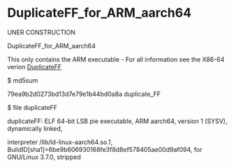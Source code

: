 # DuplicateFF_for_ARM_aarch64
UNER CONSTRUCTION 

DuplicateFF_for_ARM_aarch64

This only contains the ARM executable - For all information see the X86-64 verion  [DuplicateFF](https://github.com/Jim-JMCD/DuplicateFF)

$ md5sum 

79ea9b2d0273bd13d7e79e1b44bd0a8a  duplicate_FF

$ file duplicateFF

duplicateFF: ELF 64-bit LSB pie executable, ARM aarch64, version 1 (SYSV), dynamically linked, 

interpreter /lib/ld-linux-aarch64.so.1, BuildID[sha1]=6be9b606930168fe3f8d8ef578405ae00d9af094, for GNU/Linux 3.7.0, stripped
